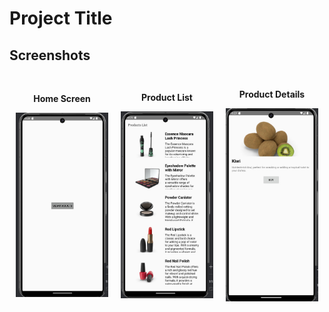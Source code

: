 # Project Title

## Screenshots

<div style="display: flex; justify-content: space-around; align-items: center;">
  <div style="text-align: center; margin: 10px;">
    <p><strong>Home Screen</strong></p>
    <img src="images/screen 1.jpg" alt="Home Screen" width="300"/>
  </div>
  <div style="text-align: center; margin: 10px;">
    <p><strong>Product List</strong></p>
    <img src="images/screen 2.jpg" alt="Product List" width="300"/>
  </div>
  <div style="text-align: center; margin: 10px;">
    <p><strong>Product Details</strong></p>
    <img src="images/screen 3.jpg" alt="Product Details" width="300"/>
  </div>
</div>
